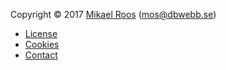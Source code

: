 Copyright &copy; 2017 [Mikael Roos](https://mikaelroos.se) (mos@dbwebb.se)

* [License](license)
* [Cookies](cookies)
* [Contact](contact)
